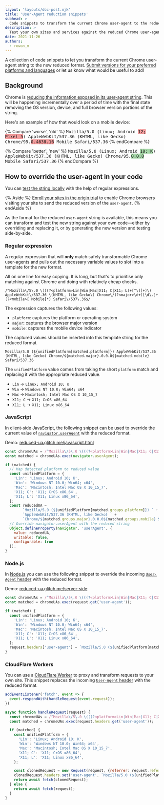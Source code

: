 ```yaml
---
layout: 'layouts/doc-post.njk'
title: 'User-Agent reduction snippets'
subhead: >
  Code snippets to transform the current Chrome user-agent to the reduced format.
description: >
  Test your own sites and services against the reduced Chrome user-agent format by using a regular expression to transform the current Chrome user-agent to the reduced format.
date: 2021-11-26
authors:
  - rowan_m
---
```


A collection of code snippets to let you transform the current Chrome user-agent
string to the new reduced format. [Submit versions for your preferred platforms
and
languages](https://github.com/GoogleChrome/developer.chrome.com//blob/main/site/en/docs/privacy-sandbox/user-agent/snippets/index.md)
or let us know what would be useful to add!

## Background

Chrome is [reducing the information exposed in its user-agent
string](/docs/privacy-sandbox/user-agent/). This will be happening incrementally
over a period of time with the final state removing the OS version, device, and
full browser version portions of the string.

Here's an example of how that would look on a mobile device:

{% Compare 'worse', 'old' %} <span style="font-family: monospace">Mozilla/5.0
(Linux; Android <span style="background: #ef9a9a">12; Pixel 5</span>)
AppleWebKit/537.36 (KHTML, like Gecko) Chrome/95.<span  style="background:
#ef9a9a">0.4638.16</span> Mobile Safari/537.36</span> {% endCompare %}

{% Compare 'better', 'new' %} <span style="font-family: monospace">Mozilla/5.0
(Linux; Android <span style="background: #a5d6a7">10; K</span>)
AppleWebKit/537.36 (KHTML, like Gecko) Chrome/95.<span style="background:
#a5d6a7">0.0.0</span> Mobile Safari/537.36</span> {% endCompare %}

## How to override the user-agent in your code

You can [test the string locally](/docs/privacy-sandbox/user-agent/#test-locally)
with the help of regular expressions.

{% Aside %}
[Enroll your sites in the origin
trial](/blog/user-agent-reduction-origin-trial/) to
enable Chrome browsers visiting your site to send the reduced version of the
`user-agent`.
{% endAside %}

As the format for the reduced `user-agent` string is available, this means you can
transform and test the new string against your own code—either by overriding and
replacing it, or by generating the new version and testing side-by-side.

### Regular expression

A regular expression that will **only** match safely transformable Chrome
user-agents and pulls out the necessary variable values to slot into a template
for the new format.

All on one line for easy copying. It is long, but that's to prioritise only
matching against Chrome and doing with relatively cheap checks.

```text
/^Mozilla\/5\.0 \(((?<platform>Lin|Win|Mac|X11; C|X11; L)+[^\)]+)\) AppleWebKit\/537.36 \(KHTML, like Gecko\) Chrome\/(?<major>\d+)[\d\.]+(?<mobile>[ Mobile]*) Safari\/537\.36$/
```

The expression captures the following values:

*   `platform`: captures the platform or operating system
*   `major`: captures the browser major version
*   `mobile`: captures the mobile device indicator

The captured values should be inserted into this template string for the reduced
format.

```text
Mozilla/5.0 (${unifiedPlatform[matched.platform]}) AppleWebKit/537.36 (KHTML, like Gecko) Chrome/${matched.major}.0.0.0${matched.mobile} Safari/537.36
```

The `unifiedPlatform` value comes from taking the short `platform` match and
replacing it with the appropriate reduced value.

* `Lin`    → `Linux; Android 10; K`
* `Win`    → `Windows NT 10.0; Win64; x64`
* `Mac`    → `Macintosh; Intel Mac OS X 10_15_7`
* `X11; C` → `X11; CrOS x86_64`
* `X11; L` → `X11; Linux x86_64`

### JavaScript

In client-side JavaScript, the following snippet can be used to override the
current value of
[`navigator.userAgent`](https://developer.mozilla.org/docs/Web/API/Navigator/userAgent)
with the reduced format.

Demo:
[reduced-ua.glitch.me/javascript.html](https://reduced-ua.glitch.me/javascript.html)

```javascript
const chromeUAs = /^Mozilla\/5\.0 \(((?<platform>Lin|Win|Mac|X11; C|X11; L)+[^\)]+)\) AppleWebKit\/537.36 \(KHTML, like Gecko\) Chrome\/(?<major>\d+)[\d\.]+(?<mobile>[ Mobile]*) Safari\/537\.36$/;
const matched = chromeUAs.exec(navigator.userAgent);

if (matched) {
  // Map detected platform to reduced value
  const unifiedPlatform = {
    'Lin': 'Linux; Android 10; K',
    'Win': 'Windows NT 10.0; Win64; x64',
    'Mac': 'Macintosh; Intel Mac OS X 10_15_7',
    'X11; C': 'X11; CrOS x86_64',
    'X11; L': 'X11; Linux x86_64',
  };
  const reducedUA =
        `Mozilla/5.0 (${unifiedPlatform[matched.groups.platform]}) ` +
        `AppleWebKit/537.36 (KHTML, like Gecko) ` +
        `Chrome/${matched.groups.major}.0.0.0${matched.groups.mobile} Safari/537.36`
  // Override navigator.userAgent with the reduced string
  Object.defineProperty(navigator, 'userAgent', {
    value: reducedUA,
    writable: false,
    configurable: true
  });
}
```

### Node.js

In [Node.js](https://nodejs.org/) you can use the following snippet to override
the incoming [`User-Agent`
header](https://developer.mozilla.org/docs/Web/HTTP/Headers/User-Agent)
with the reduced format.

Demo:
[reduced-ua.glitch.me/server-side](https://reduced-ua.glitch.me/server-side)

```javascript
const chromeUAs = /^Mozilla\/5\.0 \(((?<platform>Lin|Win|Mac|X11; C|X11; L)+[^\)]+)\) AppleWebKit\/537.36 \(KHTML, like Gecko\) Chrome\/(?<major>\d+)[\d\.]+(?<mobile>[ Mobile]*) Safari\/537\.36$/;
const matched = chromeUAs.exec(request.get('user-agent'));

if (matched) {
  const unifiedPlatform = {
    'Lin': 'Linux; Android 10; K',
    'Win': 'Windows NT 10.0; Win64; x64',
    'Mac': 'Macintosh; Intel Mac OS X 10_15_7',
    'X11; C': 'X11; CrOS x86_64',
    'X11; L': 'X11; Linux x86_64',
  };
  request.headers['user-agent'] = `Mozilla/5.0 (${unifiedPlatform[matched.groups.platform]}) AppleWebKit/537.36 (KHTML, like Gecko) Chrome/${matched.groups.major}.0.0.0${matched.groups.mobile} Safari/537.36`;
}
```

### CloudFlare Workers

You can use a [CloudFlare Worker](https://developers.cloudflare.com/workers/) to
proxy and transform requests to your own site. This snippet replaces the
incoming [`User-Agent`
header](https://developer.mozilla.org/docs/Web/HTTP/Headers/User-Agent)
with the reduced format.

```javascript
addEventListener('fetch', event => {
  event.respondWith(handleRequest(event.request));
})

async function handleRequest(request) {
  const chromeUAs = /^Mozilla\/5\.0 \(((?<platform>Lin|Win|Mac|X11; C|X11; L)+[^\)]+)\) AppleWebKit\/537.36 \(KHTML, like Gecko\) Chrome\/(?<major>\d+)[\d\.]+(?<mobile>[ Mobile]*) Safari\/537\.36$/;
  const matched = chromeUAs.exec(request.headers.get('user-agent'));

  if (matched) {
    const unifiedPlatform = {
      'Lin': 'Linux; Android 10; K',
      'Win': 'Windows NT 10.0; Win64; x64',
      'Mac': 'Macintosh; Intel Mac OS X 10_15_7',
      'X11; C': 'X11; CrOS x86_64',
      'X11; L': 'X11; Linux x86_64',
    };

    const clonedRequest = new Request(request, {referrer: request.referrer});
    clonedRequest.headers.set('user-agent', `Mozilla/5.0 (${unifiedPlatform[matched.groups.platform]}) AppleWebKit/537.36 (KHTML, like Gecko) Chrome/${matched.groups.major}.0.0.0${matched.groups.mobile} Safari/537.36`);
    return await fetch(clonedRequest);
  } else {
    return await fetch(request);
  }
}
```
